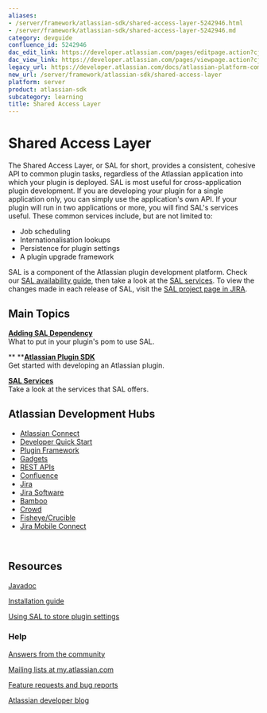 ```yaml
---
aliases:
- /server/framework/atlassian-sdk/shared-access-layer-5242946.html
- /server/framework/atlassian-sdk/shared-access-layer-5242946.md
category: devguide
confluence_id: 5242946
dac_edit_link: https://developer.atlassian.com/pages/editpage.action?cjm=wozere&pageId=5242946
dac_view_link: https://developer.atlassian.com/pages/viewpage.action?cjm=wozere&pageId=5242946
legacy_url: https://developer.atlassian.com/docs/atlassian-platform-common-components/shared-access-layer
new_url: /server/framework/atlassian-sdk/shared-access-layer
platform: server
product: atlassian-sdk
subcategory: learning
title: Shared Access Layer
---
```

# Shared Access Layer

The Shared Access Layer, or SAL for short, provides a consistent, cohesive API to common plugin tasks, regardless of the Atlassian application into which your plugin is deployed. SAL is most useful for cross-application plugin development. If you are developing your plugin for a single application only, you can simply use the application's own API. If your plugin will run in two applications or more, you will find SAL's services useful. These common services include, but are not limited to:

-   Job scheduling
-   Internationalisation lookups
-   Persistence for plugin settings
-   A plugin upgrade framework

SAL is a component of the Atlassian plugin development platform. Check our [SAL availability guide](/server/framework/atlassian-sdk/sal-version-matrix), then take a look at the [SAL services](/server/framework/atlassian-sdk/sal-services). To view the changes made in each release of SAL, visit the <a href="https://ecosystem.atlassian.net/browse/SAL" class="external-link">SAL project page in JIRA</a>.

## Main Topics

**[Adding SAL Dependency](/server/framework/atlassian-sdk/adding-sal-dependency)**  
What to put in your plugin's pom to use SAL.

** **[**Atlassian Plugin SDK**](/server/framework/atlassian-sdk/index)  
Get started with developing an Atlassian plugin.

**[SAL Services](/server/framework/atlassian-sdk/sal-services)**  
Take a look at the services that SAL offers.

## Atlassian Development Hubs

-   [Atlassian Connect](https://developer.atlassian.com/static/connect/docs/)
-   [Developer Quick Start](https://developer.atlassian.com/display/DOCS/Set+up+the+Atlassian+Plugin+SDK+and+Build+a+Project)
-   [Plugin Framework](https://developer.atlassian.com/display/DOCS/Plugin+Framework)
-   [Gadgets](https://developer.atlassian.com/display/GADGETS)
-   [REST APIs](https://developer.atlassian.com/display/DOCS/REST+API+Development)
-   [Confluence](https://developer.atlassian.com/display/CONFDEV)
-   [Jira](https://developer.atlassian.com/display/JIRADEV)
-   [Jira Software](https://developer.atlassian.com/display/JIRADEV/JIRA+Software)
-   [Bamboo](https://developer.atlassian.com/display/BAMBOODEV)
-   [Crowd](https://developer.atlassian.com/display/CROWDDEV)
-   [Fisheye/Crucible](https://developer.atlassian.com/display/FECRUDEV)
-   [Jira Mobile Connect](https://developer.atlassian.com/display/JMC)

 

## Resources

<a href="http://docs.atlassian.com/sal-api/" class="external-link">Javadoc</a>

[Installation guide](/server/framework/atlassian-sdk/sal-version-matrix)

[Using SAL to store plugin settings](https://developer.atlassian.com/display/SAL/Storing+plugin+settings)

### Help

<a href="https://answers.atlassian.com/" class="external-link">Answers from the community</a>

<a href="http://my.atlassian.com/" class="external-link">Mailing lists at my.atlassian.com</a>

<a href="https://studio.atlassian.com/browse/SAL" class="external-link">Feature requests and bug reports</a>

<a href="http://blogs.atlassian.com/developer/" class="external-link">Atlassian developer blog</a>















































































































































































































































































































































































































































































































































































